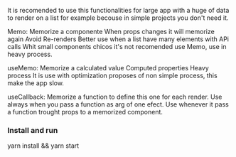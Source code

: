 It is recomended to use this functionalities for large app with a huge of data to render on a list for example becouse in simple projects you don't need it.

Memo: 
    Memorize a componente
    When props changes it will memorize again
    Avoid Re-renders
    Better use when a list have many elements with APi calls
    Whit small components chicos it's not recomended use Memo, use in heavy process.

useMemo:
    Memorize a calculated value
    Computed properties
    Heavy process
    It is use with optimization proposes of non simple process, this make the app slow.

useCallback:
    Memorize a function to define this one for each render.
    Use always when you pass a function as arg of one efect.
    Use whenever it pass a function trought props to a memorized component.
    

### Install and run

yarn install && yarn start


